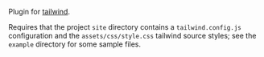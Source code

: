 Plugin for [tailwind][].

Requires that the project `site` directory contains a `tailwind.config.js` configuration and the `assets/css/style.css` tailwind source styles; see the `example` directory for some sample files.

[tailwind]: https://tailwindcss.com
